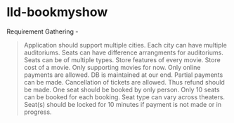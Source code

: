 # lld-bookmyshow

Requirement Gathering - 
> Application should support multiple cities.
> Each city can have multiple auditoriums.
> Seats can have difference arrangments for auditoriums.
> Seats can be of multiple types.
> Store features of every movie.
> Store cost of a movie.
> Only supporting movies for now.
> Only online payments are allowed.
> DB is maintained at our end.
> Partial payments can be made.
> Cancellation of tickets are allowed. Thus refund should be made.
> One seat should be booked by only person.
> Only 10 seats can be booked for each booking.
> Seat type can vary across theaters.
> Seat(s) should be locked for 10 minutes if payment is not made or in progress.
